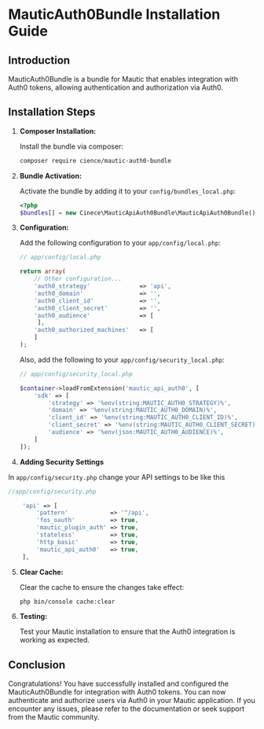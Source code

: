# MauticAuth0Bundle Installation Guide

## Introduction
MauticAuth0Bundle is a bundle for Mautic that enables integration with Auth0 tokens, allowing authentication and authorization via Auth0.

## Installation Steps

1. **Composer Installation:**

    Install the bundle via composer:

    ```bash
    composer require cience/mautic-auth0-bundle
    ```

2. **Bundle Activation:**

    Activate the bundle by adding it to your `config/bundles_local.php`:

    ```php
    <?php
	$bundles[] = new Cinece\MauticApiAuth0Bundle\MauticApiAuth0Bundle();
    ```

3. **Configuration:**

    Add the following configuration to your `app/config/local.php`:

    ```php
    // app/config/local.php

    return array(
        // Other configuration...
        'auth0_strategy'              => 'api',
        'auth0_domain'                => '',
        'auth0_client_id'             => '',
        'auth0_client_secret'         => '',
        'auth0_audience'              => [
         ],
        'auth0_authorized_machines'   => [          
        ]
    );
    ```

    Also, add the following to your `app/config/security_local.php`:

    ```php
    // app/config/security_local.php

    $container->loadFromExtension('mautic_api_auth0', [
        'sdk' => [
            'strategy' => '%env(string:MAUTIC_AUTH0_STRATEGY)%',
            'domain' => '%env(string:MAUTIC_AUTH0_DOMAIN)%',
            'client_id' => '%env(string:MAUTIC_AUTH0_CLIENT_ID)%',
            'client_secret' => '%env(string:MAUTIC_AUTH0_CLIENT_SECRET)%',
            'audience' => '%env(json:MAUTIC_AUTH0_AUDIENCE)%',
        ]    
    ]);
    ```

5. **Adding Security Settings**

In `app/config/security.php` change your API settings to be like this
```php
//app/config/security.php

    'api' => [
        'pattern'            => '^/api',
        'fos_oauth'          => true,
        'mautic_plugin_auth' => true,
        'stateless'          => true,
        'http_basic'         => true,
        'mautic_api_auth0'   => true,
    ],

```
5. **Clear Cache:**

    Clear the cache to ensure the changes take effect:

    ```bash
    php bin/console cache:clear

    ```

6. **Testing:**

    Test your Mautic installation to ensure that the Auth0 integration is working as expected.

## Conclusion

Congratulations! You have successfully installed and configured the MauticAuth0Bundle for integration with Auth0 tokens. You can now authenticate and authorize users via Auth0 in your Mautic application. If you encounter any issues, please refer to the documentation or seek support from the Mautic community.
